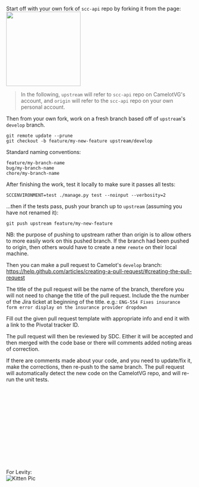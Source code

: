 Start off with your own fork of `scc-api` repo by forking it from the page:  
<img src="http://i.imgur.com/umwdmL2.png" width="200">  

> In the following, `upstream` will refer to `scc-api` repo on CamelotVG's account, and `origin` will refer to the `scc-api` repo on your own personal account.

Then from your own fork, work on a fresh branch based off of `upstream`'s `develop` branch.

```shell
git remote update --prune
git checkout -b feature/my-new-feature upstream/develop
```

Standard naming conventions:
```shell
feature/my-branch-name
bug/my-branch-name
chore/my-branch-name
```

After finishing the work, test it locally to make sure it passes all tests:

```shell
SCCENVIRONMENT=test ./manage.py test --noinput --verbosity=2
```

...then if the tests pass, push your branch up to `upstream` (assuming you have not renamed it):
```shell
git push upstream feature/my-new-feature
```
NB: the purpose of pushing to upstream rather than origin is to allow others to more easily work on this pushed branch.  If the branch had been pushed to origin, then others would have to create a new `remote` on their local machine.

Then you can make a pull request to Camelot's `develop` branch:  
https://help.github.com/articles/creating-a-pull-request/#creating-the-pull-request

The title of the pull request will be the name of the branch, therefore you will not need to change the title of the pull request.  Include the the number of the Jira ticket at beginning of the title.  e.g.: `ENG-554 Fixes insurance form error display on the insurance provider dropdown`

Fill out the given pull request template with appropriate info and end it with a link to the Pivotal tracker ID.

The pull request will then be reviewed by SDC.  Either it will be accepted and then merged with the code base or there will comments added noting areas of correction.

If there are comments made about your code, and you need to update/fix it, make the corrections, then re-push to the same branch. The pull request will automatically detect the new code on the CamelotVG repo, and will re-run the unit tests.


<br><br><br><br>
<br><br><br><br>
<br><br><br><br>


For Levity:<br>
![Kitten Pic](https://pbs.twimg.com/media/C1GXoGAWgAACFtn.jpg:large)